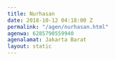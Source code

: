 ```yaml
---
title: Nurhasan
date: 2018-10-12 04:18:00 Z
permalink: "/agen/nurhasan.html"
agenwa: 6285790559940
agenalamat: Jakarta Barat
layout: static
---
```


